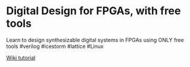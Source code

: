 # Digital Design for FPGAs, with free tools
Learn to design synthesizable digital systems in FPGAs using ONLY free tools  #verilog #icestorm #lattice #Linux

[Wiki tutorial](https://github.com/Obijuan/open-fpga-verilog-tutorial/wiki)  

